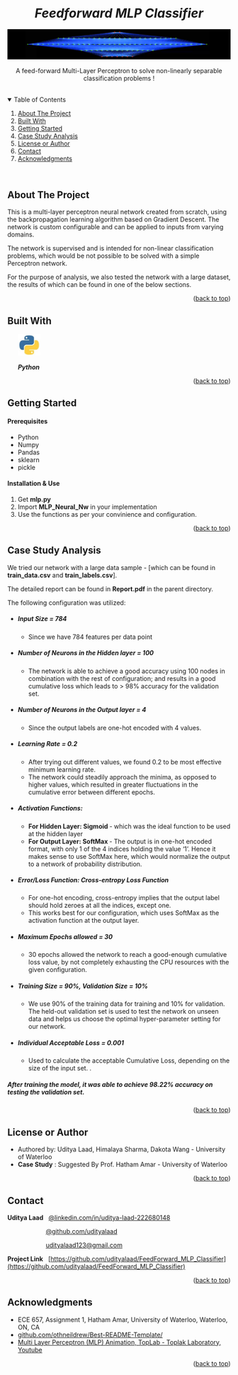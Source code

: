 <!-- Reference:
https://github.com/othneildrew/Best-README-Template -->
<a name="readme-top"></a>


<!-- PROJECT LOGO -->
<br />
<div align="center">
  <h1 align="center"><i> Feedforward MLP Classifier </i></h1>

  <img src="Read_Me_Content/TopLogo.png" alt="TopLogo">
  
  <p align="center">
    A feed-forward Multi-Layer Perceptron to solve non-linearly separable classification problems !
  </p>
</div>

<br>

<!-- TABLE OF CONTENTS -->
<details open>
  <summary>Table of Contents</summary>
  <ol>
    <li><a href="#about-the-project">About The Project</a></li>
    <li><a href="#built-with">Built With</a></li>
    <li><a href="#getting-started">Getting Started</a></li>
    <li><a href="#case-study-analysis">Case Study Analysis</a></li>
    <li><a href="#license-or-author">License or Author</a></li>
    <li><a href="#contact">Contact</a></li>
    <li><a href="#acknowledgments">Acknowledgments</a></li>
  </ol>
</details>

<br>

<!-- ABOUT THE PROJECT -->
## About The Project
  This is a multi-layer perceptron neural network created from scratch, using the backpropagation learning algorithm based on Gradient Descent. The network is custom configurable and can be applied to inputs from varying domains.

  The network is supervised and is intended for non-linear classification problems, which would be not possible to be solved with a simple Perceptron network.

  For the purpose of analysis, we also tested the network with a large dataset, the results of which can be found in one of the below sections.

  <p align="right">(<a href="#readme-top">back to top</a>)</p>



## Built With
  &nbsp; &nbsp; &nbsp; <img src="Read_Me_Content/Tech/Python.JPG" alt="Python_Logo" width="50"> &nbsp; &nbsp;

  &nbsp; &nbsp; &nbsp; <b><i> Python</i></b>

  <p align="right">(<a href="#readme-top">back to top</a>)</p>



<!-- GETTING STARTED -->
## Getting Started
  #### Prerequisites
  * Python
  * Numpy
  * Pandas
  * sklearn
  * pickle

  #### Installation & Use
  1. Get <b>mlp.py</b>
  2. Import <b>MLP_Neural_Nw</b> in your implementation
  3. Use the functions as per your convinience and configuration.

  <p align="right">(<a href="#readme-top">back to top</a>)</p>



<!-- USAGE EXAMPLES -->
## Case Study Analysis
  We tried our network with a large data sample - [which can be found in <b>train_data.csv</b> and <b>train_labels.csv</b>].

  The detailed report can be found in <b>Report.pdf</b> in the parent directory.

  The following configuration was utilized:
  * ##### Input Size = 784
     - Since we have 784 features per data point
  
  <spacer type="vertical" height="4" width="2"></spacer>

  * ##### Number of Neurons in the Hidden layer = 100
     - The network is able to achieve a good accuracy using 100 nodes in combination with the rest of configuration; and results in a good cumulative loss which leads to > 98% accuracy for the validation set.

  <spacer type="vertical" height="4" width="2"></spacer>

  * ##### Number of Neurons in the Output layer = 4
     - Since the output labels are one-hot encoded with 4 values.

  <spacer type="vertical" height="4" width="2"></spacer>

  * ##### Learning Rate = 0.2
     - After trying out different values, we found 0.2 to be most effective minimum learning rate.
     - The network could steadily approach the minima, as opposed to higher values, which resulted in greater fluctuations in the cumulative error between different epochs.

  <spacer type="vertical" height="4" width="2"></spacer>

  * ##### Activation Functions:
     - <b> For Hidden Layer: Sigmoid </b> - which was the ideal function to be used at the hidden layer
     - <b> For Output Layer: SoftMax </b> - The output is in one-hot encoded format, with only 1 of the 4 indices holding the value ‘1’. Hence it makes sense to use SoftMax here, which would normalize the output to a network of probability distribution.
  
  <spacer type="vertical" height="4" width="2"></spacer>
  
  * ##### Error/Loss Function: Cross-entropy Loss Function
     - For one-hot encoding, cross-entropy implies that the output label should hold zeroes at all the indices, except one.
     - This works best for our configuration, which uses SoftMax as the activation function at the output layer.
  
  <spacer type="vertical" height="4" width="2"></spacer>

  * ##### Maximum Epochs allowed = 30
     - 30 epochs allowed the network to reach a good-enough cumulative loss value, by not completely exhausting the CPU resources with the given configuration.

  <spacer type="vertical" height="4" width="2"></spacer>

  * ##### Training Size = 90%, Validation Size = 10%
     - We use 90% of the training data for training and 10% for validation. The held-out validation set is used to test the network on unseen data and helps us choose the optimal hyper-parameter setting for our network.

  <spacer type="vertical" height="4" width="2"></spacer>

  * ##### Individual Acceptable Loss = 0.001
     - Used to calculate the acceptable Cumulative Loss, depending on the size of the input set.
      .

  ##### After training the model, it was able to achieve 98.22% accuracy on testing the validation set.

  <p align="right">(<a href="#readme-top">back to top</a>)</p>


<!-- LICENSE -->
## License or Author
  * Authored by: Uditya Laad, Himalaya Sharma, Dakota Wang - University of Waterloo
  * <b> Case Study</b> : Suggested By Prof. Hatham Amar - University of Waterloo

  <p align="right">(<a href="#readme-top">back to top</a>)</p>



<!-- CONTACT -->
## Contact
  <b>Uditya Laad</b> &nbsp; [@linkedin.com/in/uditya-laad-222680148](https://www.linkedin.com/in/uditya-laad-222680148/)
  
  &nbsp; &nbsp; &nbsp; &nbsp; &nbsp; &nbsp; &nbsp; &nbsp; &nbsp; &nbsp; &nbsp; [@github.com/udityalaad](https://github.com/udityalaad)
  
  &nbsp; &nbsp; &nbsp; &nbsp; &nbsp; &nbsp; &nbsp; &nbsp; &nbsp; &nbsp; &nbsp; udityalaad123@gmail.com

  <b>Project Link</b> &nbsp; [https://github.com/udityalaad/FeedForward_MLP_Classifier](https://github.com/udityalaad/FeedForward_MLP_Classifier)

  <p align="right">(<a href="#readme-top">back to top</a>)</p>



<!-- ACKNOWLEDGMENTS -->
## Acknowledgments
  * ECE 657, Assignment 1, Hatham Amar, University of Waterloo, Waterloo, ON, CA
  * [github.com/othneildrew/Best-README-Template/](https://github.com/othneildrew/Best-README-Template)
  * [Multi Layer Perceptron (MLP) Animation, TopLab - Toplak Laboratory, Youtube](https://www.youtube.com/watch?v=HIpnydr2jK0&ab_channel=TopLab-ToplakLaboratory)

  <p align="right">(<a href="#readme-top">back to top</a>)</p>

